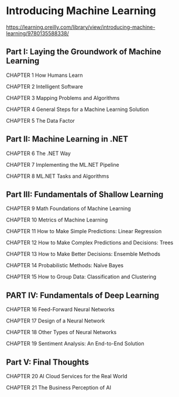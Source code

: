
# Introducing Machine Learning
https://learning.oreilly.com/library/view/introducing-machine-learning/9780135588338/

## Part I: Laying the Groundwork of Machine Learning
CHAPTER 1   How Humans Learn

CHAPTER 2   Intelligent Software

CHAPTER 3   Mapping Problems and Algorithms

CHAPTER 4   General Steps for a Machine Learning Solution

CHAPTER 5   The Data Factor

## Part II: Machine Learning in .NET
CHAPTER 6   The .NET Way

CHAPTER 7   Implementing the ML.NET Pipeline

CHAPTER 8   ML.NET Tasks and Algorithms

## Part III: Fundamentals of Shallow Learning
CHAPTER 9   Math Foundations of Machine Learning

CHAPTER 10 Metrics of Machine Learning

CHAPTER 11 How to Make Simple Predictions: Linear Regression

CHAPTER 12 How to Make Complex Predictions and Decisions: Trees

CHAPTER 13 How to Make Better Decisions: Ensemble Methods

CHAPTER 14 Probabilistic Methods: Naïve Bayes

CHAPTER 15 How to Group Data: Classification and Clustering


## PART IV: Fundamentals of Deep Learning
CHAPTER 16 Feed-Forward Neural Networks

CHAPTER 17 Design of a Neural Network

CHAPTER 18 Other Types of Neural Networks

CHAPTER 19 Sentiment Analysis: An End-to-End Solution


## Part V: Final Thoughts
CHAPTER 20 AI Cloud Services for the Real World

CHAPTER 21 The Business Perception of AI